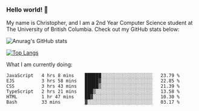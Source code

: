 ### Hello world! 👋
My name is Christopher, and I am a 2nd Year Computer Science student at The University of British Columbia. 
Check out my GitHub stats below: 

![Anurag's GitHub stats](https://github-readme-stats.vercel.app/api?username=chrishadrian&hide=contribs,issues&count_private=true&show_icons=true&theme=tokyonight)

[![Top Langs](https://github-readme-stats.vercel.app/api/top-langs/?username=chrishadrian&layout=compact&theme=tokyonight&langs_count=4)](https://github.com/anuraghazra/github-readme-stats)

What I am currently doing:
<!--START_SECTION:waka-->

```text
JavaScript   4 hrs 8 mins    ██████░░░░░░░░░░░░░░░░░░░   23.79 %
EJS          3 hrs 58 mins   █████▓░░░░░░░░░░░░░░░░░░░   22.85 %
CSS          3 hrs 43 mins   █████▒░░░░░░░░░░░░░░░░░░░   21.39 %
TypeScript   2 hrs 21 mins   ███▒░░░░░░░░░░░░░░░░░░░░░   13.58 %
HTML         1 hr 47 mins    ██▓░░░░░░░░░░░░░░░░░░░░░░   10.30 %
Bash         33 mins         ▓░░░░░░░░░░░░░░░░░░░░░░░░   03.17 %
```

<!--END_SECTION:waka-->
<!-- [![willianrod's wakatime stats](https://github-readme-stats.vercel.app/api/wakatime?username=chrishadrian)](https://github.com/anuraghazra/github-readme-stats) -->

<!--
- 🔭 I’m currently working on ...
- 🌱 I’m currently learning ...
- 👯 I’m looking to collaborate on ...
- 🤔 I’m looking for help with ...
- 💬 Ask me about ...
- 📫 How to reach me: ...
- 😄 Pronouns: ...
- ⚡ Fun fact: ...
-->
